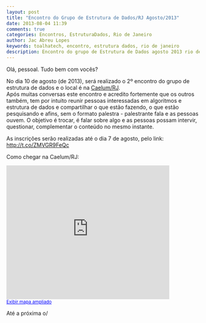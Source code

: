```yaml
---
layout: post
title: "Encontro do Grupo de Estrutura de Dados/RJ Agosto/2013"
date: 2013-08-04 11:39
comments: true
categories: Encontros, EstruturaDados, Rio de Janeiro
author: Jac Abreu Lopes
keywords: toalhatech, encontro, estrutura dados, rio de janeiro
description: Encontro do grupo de Estrutura de Dados agosto 2013 rio de janeiro
---
```



Olá, pessoal. Tudo bem com vocês?

No dia 10 de agosto (de 2013), será realizado o 2º encontro do grupo de estrutura de dados e o local é na [Caelum/RJ](http://www.caelum.com.br/).  
Após muitas conversas este encontro e acredito fortemente que os outros também, tem por intuito reunir pessoas interessadas em algoritmos e estrutura de dados e<!-- more --> compartilhar o que estão fazendo,  o que estão pesquisando e afins, sem o formato palestra - palestrante fala e as pessoas ouvem. O objetivo é trocar, é falar sobre algo e as pessoas possam intervir, questionar, complementar o conteúdo no mesmo instante.  

As inscrições serão realizadas até o dia 7 de agosto, pelo link: http://t.co/ZMVGR9FeQc  

Como chegar na Caelum/RJ:   
<iframe width="425" height="350" frameborder="0" scrolling="no" marginheight="0" marginwidth="0" src="https://maps.google.com.br/maps?f=q&amp;source=s_q&amp;hl=pt-BR&amp;geocode=&amp;q=R.+do+Ouvidor,+50,+Centro+Rio+De+Janeiro+20040-030&amp;aq=&amp;sll=-12.726084,-53.173828&amp;sspn=67.293442,135.263672&amp;ie=UTF8&amp;hq=&amp;hnear=R.+do+Ouvidor,+50+-+Centro,+Rio+de+Janeiro,+20040-030&amp;t=m&amp;z=14&amp;iwloc=A&amp;ll=-22.902524,-43.176075&amp;output=embed"></iframe><br /><small><a href="https://maps.google.com.br/maps?f=q&amp;source=embed&amp;hl=pt-BR&amp;geocode=&amp;q=R.+do+Ouvidor,+50,+Centro+Rio+De+Janeiro+20040-030&amp;aq=&amp;sll=-12.726084,-53.173828&amp;sspn=67.293442,135.263672&amp;ie=UTF8&amp;hq=&amp;hnear=R.+do+Ouvidor,+50+-+Centro,+Rio+de+Janeiro,+20040-030&amp;t=m&amp;z=14&amp;iwloc=A&amp;ll=-22.902524,-43.176075" style="color:#0000FF;text-align:left">Exibir mapa ampliado</a></small>  


Até a próxima o/  


